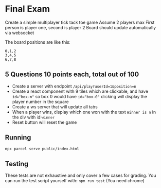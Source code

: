 # Final Exam

Create a simple multiplayer tick tack toe game
Assume 2 players max
First person is player one, second is player 2
Board should update automatically via websocket

The board positions are like this:
```
0,1,2
3,4,5
6,7,8
```

## 5 Questions 10 points each, total out of 100
- Create a server with endpoint `/api/play?userId=1&position=n`
- Create a react component with 9 tiles which are clickable, and have `id="box-n"` so box 0 would have `id="box-0"` clicking will display the player number in the square
- Create a ws server that will update all tabs
- When a player wins, display which one won with the text `Winner is n` in the div with id `winner`
- Reset button will reset the game

## Running
```sh
npx parcel serve public/index.html
```

## Testing
These tests are not exhaustive and only cover a few cases for grading.
You can run the test script yourself with:
`npm run test` (You need chrome)
